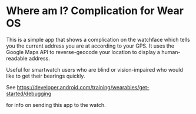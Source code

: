 # Where am I? Complication for Wear OS

This is a simple app that shows a complication on the watchface which tells you the current address
you are at according to your GPS. It uses the Google Maps API to reverse-geocode your location to
display a human-readable address.

Useful for smartwatch users who are blind or vision-impaired who would like to get their bearings
quickly.


See https://developer.android.com/training/wearables/get-started/debugging

for info on sending this app to the watch.
